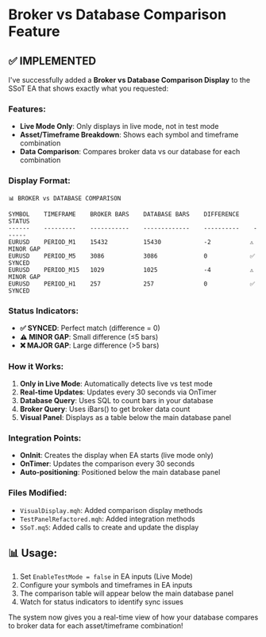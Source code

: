 # Broker vs Database Comparison Feature

## ✅ IMPLEMENTED

I've successfully added a **Broker vs Database Comparison Display** to the SSoT EA that shows exactly what you requested:

### Features:
- **Live Mode Only**: Only displays in live mode, not in test mode
- **Asset/Timeframe Breakdown**: Shows each symbol and timeframe combination
- **Data Comparison**: Compares broker data vs our database for each combination

### Display Format:
```
📊 BROKER vs DATABASE COMPARISON

SYMBOL    TIMEFRAME    BROKER BARS    DATABASE BARS    DIFFERENCE    STATUS
------    ---------    -----------    -------------    ----------    ------
EURUSD    PERIOD_M1    15432          15430            -2           ⚠️ MINOR GAP
EURUSD    PERIOD_M5    3086           3086             0            ✅ SYNCED
EURUSD    PERIOD_M15   1029           1025             -4           ⚠️ MINOR GAP
EURUSD    PERIOD_H1    257            257              0            ✅ SYNCED
```

### Status Indicators:
- **✅ SYNCED**: Perfect match (difference = 0)
- **⚠️ MINOR GAP**: Small difference (≤5 bars)
- **❌ MAJOR GAP**: Large difference (>5 bars)

### How it Works:
1. **Only in Live Mode**: Automatically detects live vs test mode
2. **Real-time Updates**: Updates every 30 seconds via OnTimer
3. **Database Query**: Uses SQL to count bars in your database
4. **Broker Query**: Uses iBars() to get broker data count
5. **Visual Panel**: Displays as a table below the main database panel

### Integration Points:
- **OnInit**: Creates the display when EA starts (live mode only)
- **OnTimer**: Updates the comparison every 30 seconds
- **Auto-positioning**: Positioned below the main database panel

### Files Modified:
- `VisualDisplay.mqh`: Added comparison display methods
- `TestPanelRefactored.mqh`: Added integration methods
- `SSoT.mq5`: Added calls to create and update the display

## 📊 Usage:
1. Set `EnableTestMode = false` in EA inputs (Live Mode)
2. Configure your symbols and timeframes in EA inputs
3. The comparison table will appear below the main database panel
4. Watch for status indicators to identify sync issues

The system now gives you a real-time view of how your database compares to broker data for each asset/timeframe combination!
